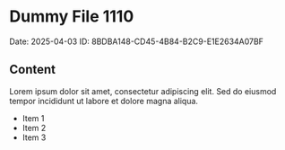 # Dummy File 1110

Date: 2025-04-03
ID: 8BDBA148-CD45-4B84-B2C9-E1E2634A07BF

## Content

Lorem ipsum dolor sit amet, consectetur adipiscing elit.
Sed do eiusmod tempor incididunt ut labore et dolore magna aliqua.

* Item 1
* Item 2
* Item 3

